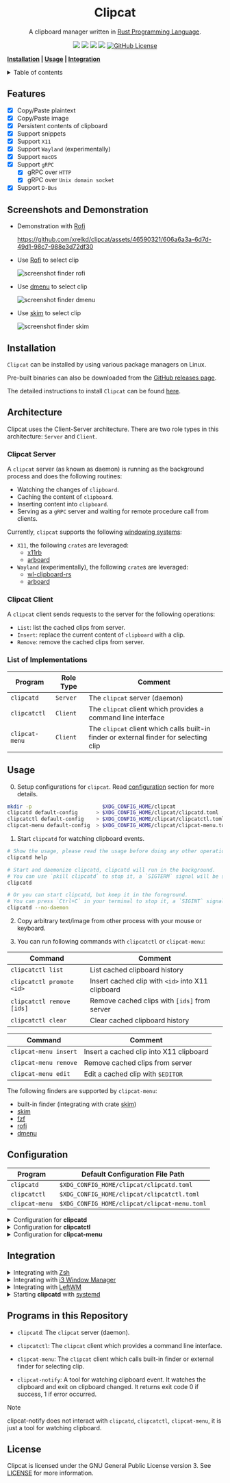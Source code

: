 <h1 align="center">Clipcat</h1>

<p align="center">
    A clipboard manager written in
    <a href="https://www.rust-lang.org/" target="_blank">Rust Programming Language</a>.
</p>

<p align="center">
    <a href="https://github.com/xrelkd/clipcat/releases"><img src="https://img.shields.io/github/v/release/xrelkd/clipcat.svg"></a>
    <a href="https://deps.rs/repo/github/xrelkd/clipcat"><img src="https://deps.rs/repo/github/xrelkd/clipcat/status.svg"></a>
    <a href="https://github.com/xrelkd/clipcat/actions?query=workflow%3ARust"><img src="https://github.com/xrelkd/clipcat/workflows/Rust/badge.svg"></a>
    <a href="https://github.com/xrelkd/clipcat/actions?query=workflow%3ARelease"><img src="https://github.com/xrelkd/clipcat/workflows/Release/badge.svg"></a>
    <a href="https://github.com/xrelkd/clipcat/blob/master/LICENSE"><img alt="GitHub License" src="https://img.shields.io/github/license/xrelkd/clipcat"></a>
</p>

**[Installation](#installation) | [Usage](#usage) | [Integration](#integration)**

<details>
<summary>Table of contents</summary>

- [Features](#features)
- [Installation](#installation)
- [Architecture](#architecture)
- [Usage](#usage)
- [Configuration](#configuration)
- [Integration](#integration)
- [Programs in this Repository](#programs-in-this-repository)
- [License](#license)

</details>

## Features

- [x] Copy/Paste plaintext
- [x] Copy/Paste image
- [x] Persistent contents of clipboard
- [x] Support snippets
- [x] Support `X11`
- [x] Support `Wayland` (experimentally)
- [x] Support `macOS`
- [x] Support `gRPC`
  - [x] gRPC over `HTTP`
  - [x] gRPC over `Unix domain socket`
- [x] Support `D-Bus`

## Screenshots and Demonstration

- Demonstration with [Rofi](https://github.com/davatorium/rofi)

  https://github.com/xrelkd/clipcat/assets/46590321/606a6a3a-6d7d-49d1-98c7-988e3d72df30

- Use [Rofi](https://github.com/davatorium/rofi) to select clip

  ![screenshot finder rofi](docs/_static/screenshot-finder-rofi.png)

- Use [dmenu](https://tools.suckless.org/dmenu/) to select clip

  ![screenshot finder dmenu](docs/_static/screenshot-finder-dmenu.png)

- Use [skim](https://github.com/lotabout/skim) to select clip

  ![screenshot finder skim](docs/_static/screenshot-finder-skim.png)

## Installation

`Clipcat` can be installed by using various package managers on Linux.

Pre-built binaries can also be downloaded from the [GitHub releases page](https://github.com/xrelkd/clipcat/releases).

The detailed instructions to install `Clipcat` can be found [here](docs/INSTALL.md).

## Architecture

Clipcat uses the Client-Server architecture. There are two role types in this architecture: `Server` and `Client`.

### Clipcat Server

A `clipcat` server (as known as daemon) is running as the background process and does the following routines:

- Watching the changes of `clipboard`.
- Caching the content of `clipboard`.
- Inserting content into `clipboard`.
- Serving as a `gRPC` server and waiting for remote procedure call from clients.

Currently, `clipcat` supports the following [windowing systems](https://en.wikipedia.org/wiki/Windowing_system):

- `X11`, the following `crate`s are leveraged:
  - [x11rb](https://github.com/psychon/x11rb)
  - [arboard](https://github.com/1Password/arboard)
- `Wayland` (experimentally), the following `crate`s are leveraged:
  - [wl-clipboard-rs](https://github.com/YaLTeR/wl-clipboard-rs)
  - [arboard](https://github.com/1Password/arboard)

### Clipcat Client

A `clipcat` client sends requests to the server for the following operations:

- `List`: list the cached clips from server.
- `Insert`: replace the current content of `clipboard` with a clip.
- `Remove`: remove the cached clips from server.

### List of Implementations

| Program        | Role Type | Comment                                                                                |
| -------------- | --------- | -------------------------------------------------------------------------------------- |
| `clipcatd`     | `Server`  | The `clipcat` server (daemon)                                                          |
| `clipcatctl`   | `Client`  | The `clipcat` client which provides a command line interface                           |
| `clipcat-menu` | `Client`  | The `clipcat` client which calls built-in finder or external finder for selecting clip |

## Usage

0. Setup configurations for `clipcat`. Read [configuration](#configuration) section for more details.

```bash
mkdir -p                       $XDG_CONFIG_HOME/clipcat
clipcatd default-config      > $XDG_CONFIG_HOME/clipcat/clipcatd.toml
clipcatctl default-config    > $XDG_CONFIG_HOME/clipcat/clipcatctl.toml
clipcat-menu default-config  > $XDG_CONFIG_HOME/clipcat/clipcat-menu.toml
```

1. Start `clipcatd` for watching clipboard events.

```bash
# Show the usage, please read the usage before doing any other operations.
clipcatd help

# Start and daemonize clipcatd, clipcatd will run in the background.
# You can use `pkill clipcatd` to stop it, a `SIGTERM` signal will be sent to clipcatd.
clipcatd

# Or you can start clipcatd, but keep it in the foreground.
# You can press `Ctrl+C` in your terminal to stop it, a `SIGINT` signal will be sent to clipcatd.
clipcatd --no-daemon
```

2. Copy arbitrary text/image from other process with your mouse or keyboard.

3. You can run following commands with `clipcatctl` or `clipcat-menu`:

| Command                   | Comment                                           |
| ------------------------- | ------------------------------------------------- |
| `clipcatctl list`         | List cached clipboard history                     |
| `clipcatctl promote <id>` | Insert cached clip with `<id>` into X11 clipboard |
| `clipcatctl remove [ids]` | Remove cached clips with `[ids]` from server      |
| `clipcatctl clear`        | Clear cached clipboard history                    |

| Command               | Comment                                 |
| --------------------- | --------------------------------------- |
| `clipcat-menu insert` | Insert a cached clip into X11 clipboard |
| `clipcat-menu remove` | Remove cached clips from server         |
| `clipcat-menu edit`   | Edit a cached clip with `$EDITOR`       |

The following finders are supported by `clipcat-menu`:

- built-in finder (integrating with crate [skim](https://github.com/lotabout/skim))
- [skim](https://github.com/lotabout/skim)
- [fzf](https://github.com/junegunn/fzf)
- [rofi](https://github.com/davatorium/rofi)
- [dmenu](https://tools.suckless.org/dmenu/)

## Configuration

| Program        | Default Configuration File Path              |
| -------------- | -------------------------------------------- |
| `clipcatd`     | `$XDG_CONFIG_HOME/clipcat/clipcatd.toml`     |
| `clipcatctl`   | `$XDG_CONFIG_HOME/clipcat/clipcatctl.toml`   |
| `clipcat-menu` | `$XDG_CONFIG_HOME/clipcat/clipcat-menu.toml` |

<details>
    <summary>Configuration for <b>clipcatd</b></summary>

```toml
# Run as a traditional UNIX daemon.
daemonize = true
# Maximum number of clip history.
max_history = 50
# File path of clip history,
# if you omit this value, clipcatd persists history in `$XDG_CACHE_HOME/clipcat/clipcatd-history`.
history_file_path = "/home/<username>/.cache/clipcat/clipcatd-history"
# File path of PID file,
# if you omit this value, clipcatd places the PID file on `$XDG_RUNTIME_DIR/clipcatd.pid`.
pid_file = "/run/user/<user-id>/clipcatd.pid"
# Controls how often the program updates its stored value of the Linux
# primary selection. In the Linux environment, the primary selection is a
# mechanism that automatically updates to reflect the current highlighted text or
# object, typically updating with every mouse movement.
primary_threshold_ms = 5000

[log]
# Emit log message to a log file.
# If you omit this value, clipcatd disables emitting to a log file.
file_path = "/path/to/log/file"
# Emit log message to systemd-journald.
emit_journald = true
# Emit log message to stdout.
emit_stdout = false
# Emit log message to stderr.
emit_stderr = false
# Log level
level = "INFO"

[watcher]
# Enable watching X11/Wayland clipboard selection.
enable_clipboard = true
# Enable watching X11/Wayland primary selection.
enable_primary = true
# Ignore clips which match with one of the X11 `TARGETS`.
sensitive_x11_atoms = ["x-kde-passwordManagerHint"]
# Ignore text clips which match with one of the regular expressions.
# The regular expression engine is powered by https://github.com/rust-lang/regex .
denied_text_regex_patterns = []
# Ignore text clips with a length <= `filter_text_min_length`, in characters (Unicode scalar value), not in byte.
filter_text_min_length = 1
# Ignore text clips with a length > `filter_text_max_length`, in characters (Unicode scalar value), not in byte.
filter_text_max_length = 20000000
# Enable capturing image or not.
capture_image = true
# Ignore image clips with a size > `filter_image_max_size`, in byte.
filter_image_max_size = 5242880

[grpc]
# Enable gRPC over http.
enable_http = true
# Enable gRPC over unix domain socket.
enable_local_socket = true
# Host address for gRPC.
host = "127.0.0.1"
# Port number for gRPC.
port = 45045
# Path of unix domain socket.
# If you omit this value, clipcatd places the socket on `$XDG_RUNTIME_DIR/clipcat/grpc.sock`.
local_socket = "/run/user/<user-id>/clipcat/grpc.sock"

[dbus]
# Enable D-Bus.
enable = true

# Specify the identifier for current clipcat instance.
# The D-Bus service name shows as "org.clipcat.clipcat.instance-0".
# If identifier is not provided, D-Bus service name shows as "org.clipcat.clipcat".
identifier = "instance-0"

[desktop_notification]
# Enable desktop notification.
enable = true
# Path of a icon, the given icon will be displayed on desktop notification,
# if your desktop notification server supports showing a icon.
# If this value is not provided, the value `accessories-clipboard` is applied.
icon = "/path/to/the/icon"
# Timeout duration in milliseconds.
# This sets the time from the time the notification is displayed until it is
# closed again by the notification server.
timeout_ms = 2000
# Define the length of a long plaintext,
# if the length of a plaintext is >= `long_plaintext_length`,
# desktop notification is emitted.
# If this value is 0, no desktop desktop notification is emitted when fetched a long plaintext.
long_plaintext_length = 2000

# Snippets, only UTF-8 text is supported.
[[snippets]]
[snippets.Directory]
# Name of snippet.
name = "my-snippets"
# File path to the directory containing snippets.
path = "/home/user/snippets"

[[snippets]]
[snippets.File]
# Name of snippet.
name = "os-release"
# File path to the snippet.
path = "/etc/os-release"

[[snippets]]
[snippets.Text]
# Name of snippet.
name = "cxx-io-speed-up"
# Content of the snippet.
content = '''
int io_speed_up = [] {
    std::ios::sync_with_stdio(false);
    std::cin.tie(nullptr);
    std::cout.tie(nullptr);
    return 0;
}();
'''

[[snippets]]
[snippets.Text]
name = "rust-sieve-primes"
content = '''
fn sieve_primes(n: usize) -> Vec<usize> {
    if n < 2 {
        return Vec::new();
    }
    let root_n = f64::from(n as i32).sqrt().floor() as usize;
    let mut is_prime = vec![true; n + 1];
    for i in 2..=root_n {
        if !is_prime[i] {
            continue;
        }
        for j in ((i << 1)..=n).step_by(i) {
            is_prime[j] = false;
        }
    }
    is_prime
        .into_iter()
        .enumerate()
        .skip(2)
        .filter_map(|(i, x)| if x { Some(i) } else { None })
        .collect()
}
'''
```

</details>

<details>
    <summary>Configuration for <b>clipcatctl</b></summary>

```toml
# Server endpoint.
# clipcatctl connects to server via unix domain socket if `server_endpoint` is a file path like:
# "/run/user/<user-id>/clipcat/grpc.sock".
# clipcatctl connects to server via http if `server_endpoint` is a URL like: "http://127.0.0.1:45045".
server_endpoint = "/run/user/<user-id>/clipcat/grpc.sock"

[log]
# Emit log message to a log file.
# Delete this line to disable emitting to a log file.
file_path = "/path/to/log/file"
# Emit log message to systemd-journald
emit_journald = true
# Emit log message to stdout.
emit_stdout = false
# Emit log message to stderr.
emit_stderr = false
# Log level
level = "INFO"
```

</details>

<details>
    <summary>Configuration for <b>clipcat-menu</b></summary>

```toml
# Server endpoint
# clipcat-menu connects to server via unix domain socket if `server_endpoint` is a file path like:
# "/run/user/<user-id>/clipcat/grpc.sock".
# clipcat-menu connects to server via http if `server_endpoint` is a URL like: "http://127.0.0.1:45045".
server_endpoint = "/run/user/<user-id>/clipcat/grpc.sock"

# The default finder to invoke when no "--finder=<finder>" option provided.
finder = "rofi"

[log]
# Emit log message to a log file.
# Delete this line to disable emitting to a log file.
file_path = "/path/to/log/file"
# Emit log message to systemd-journald.
emit_journald = true
# Emit log message to stdout.
emit_stdout = false
# Emit log message to stderr.
emit_stderr = false
# Log level.
level = "INFO"

# Options for "rofi".
[rofi]
# Length of line.
line_length = 100
# Length of menu.
menu_length = 30
# Prompt of menu.
menu_prompt = "Clipcat"
# Extra arguments to pass to `rofi`.
extra_arguments = ["-mesg", "Please select a clip"]

# Options for "dmenu".
[dmenu]
# Length of line.
line_length = 100
# Length of menu.
menu_length = 30
# Prompt of menu.
menu_prompt = "Clipcat"
# Extra arguments to pass to `dmenu`.
extra_arguments = [
  "-fn",
  "SauceCodePro Nerd Font Mono-12",
  "-nb",
  "#282828",
  "-nf",
  "#ebdbb2",
  "-sb",
  "#d3869b",
  "-sf",
  "#282828",
]

# Customize your finder.
[custom_finder]
# External program name.
program = "fzf"
# Arguments for calling external program.
args = []
```

</details>

## Integration

<details>
    <summary>Integrating with <a href="https://www.zsh.org/" target="_blank">Zsh</a></summary>

For a `zsh` user, it is useful to integrate `clipcat` with `zsh`.

Add the following command in your `zsh` configuration file (`~/.zshrc`):

```bash
if type clipcat-menu >/dev/null 2>&1; then
    alias clipedit=' clipcat-menu --finder=builtin edit'
    alias clipdel=' clipcat-menu --finder=builtin remove'

    bindkey -s '^\' "^Q clipcat-menu --finder=builtin insert ^J"
    bindkey -s '^]' "^Q clipcat-menu --finder=builtin remove ^J"
fi
```

</details>

<details>
    <summary>Integrating with <a href="https://i3wm.org/" target="_blank">i3 Window Manager</a></summary>

For a `i3` window manager user, it is useful to integrate `clipcat` with `i3`.

Add the following options in your `i3` configuration file (`$XDG_CONFIG_HOME/i3/config`):

```
exec_always --no-startup-id clipcatd    # start clipcatd at startup

set $launcher-clipboard-insert clipcat-menu insert
set $launcher-clipboard-remove clipcat-menu remove

bindsym $mod+p exec $launcher-clipboard-insert
bindsym $mod+o exec $launcher-clipboard-remove
```

**NOTE**: You can use `rofi` or `dmenu` as the default finder.

</details>

<details>
    <summary>Integrating with <a href="http://leftwm.org/" target="_blank">LeftWM</a></summary>

For a `leftwm` user, it is useful to integrate `clipcat` with `leftwm`.

Add the following keybindings in your `leftwm` configuration file (`$XDG_CONFIG_HOME/leftwm/config.ron`):

```ron
(
    /* other configurations */
    keybind: [
        /* select clip from clipboard */
        (command: Execute, value: "clipcat-menu insert", modifier: ["modkey"], key: "p"),
        (command: Execute, value: "clipcat-menu remove", modifier: ["modkey"], key: "o"),
        /* other configurations */
    ],
    /* other configurations */
)
```

**NOTE**: You can use `rofi` or `dmenu` as the default finder.

Add the following command in your `$XDG_CONFIG_HOME/leftwm/themes/current/up`:

```bash
# other configurations

# Start clipcatd
clipcatd

# other configurations
```

Add the following command in your `$XDG_CONFIG_HOME/leftwm/themes/current/down`:

```bash
# other configurations

# Terminate clipcatd
pkill clipcatd

# other configurations
```

</details>

<details>
    <summary>Starting <b>clipcatd</b> with <a href="https://systemd.io/" target="_blank">systemd</a></summary>

Put the following snippet in `$XDG_CONFIG_HOME/systemd/user/clipcat.service`:

```
[Unit]
Description=Clipcat Daemon
PartOf=graphical-session.target

[Install]
WantedBy=graphical-session.target

[Service]
# NOTE: We assume that your `clipcatd` is placed at `/usr/bin/clipcatd`.
ExecStart=/usr/bin/clipcatd --no-daemon --replace
Restart=on-failure
Type=simple
```

Enable and start `clipcat` with the following commands:

```bash
systemctl --user daemon-reload
systemctl --user enable clipcat.service
systemctl --user start clipcat.service
systemctl --user status clipcat.service
```

</details>

## Programs in this Repository

- `clipcatd`: The `clipcat` server (daemon).
- `clipcatctl`: The `clipcat` client which provides a command line interface.
- `clipcat-menu`: The `clipcat` client which calls built-in finder or external finder for selecting clip.

- `clipcat-notify`: A tool for watching clipboard event. It watches the clipboard and exit on clipboard changed. It returns exit code 0 if success, 1 if error occurred.

> [!Note]
> clipcat-notify does not interact with `clipcatd`, `clipcatctl`, `clipcat-menu`, it is just a tool for watching clipboard.

## License

Clipcat is licensed under the GNU General Public License version 3. See [LICENSE](./LICENSE) for more information.
